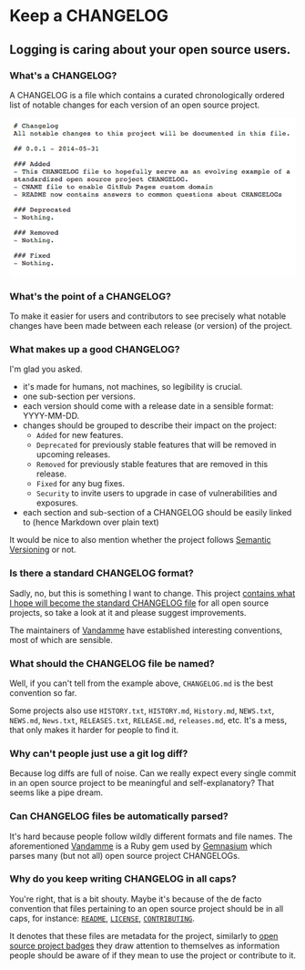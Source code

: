 # Keep a CHANGELOG

## Logging is caring about your open source users.

### What's a CHANGELOG?
A CHANGELOG is a file which contains a curated chronologically ordered 
list of notable changes for each version of an open source project.

![Changelog Example](assets/images/changelog_example.png)

### What's the point of a CHANGELOG?
To make it easier for users and contributors to see precisely what 
notable changes have been made between each release (or version) of the project.

### What makes up a good CHANGELOG?
I'm glad you asked.

- it's made for humans, not machines, so legibility is crucial.
- one sub-section per versions.
- each version should come with a release date in a sensible format: YYYY-MM-DD.
- changes should be grouped to describe their impact on the project:
  - `Added` for new features.
  - `Deprecated` for previously stable features that will be removed in upcoming releases.
  - `Removed` for previously stable features that are removed in this release.
  - `Fixed` for any bug fixes.
  - `Security` to invite users to upgrade in case of vulnerabilities and exposures.
- each section and sub-section of a CHANGELOG should be easily linked to (hence Markdown over plain text)

It would be nice to also mention whether the project 
follows [Semantic Versioning](http://semver.org/) or not.

### Is there a standard CHANGELOG format?
Sadly, no, but this is something I want to change. This project 
[contains what I hope will become the standard CHANGELOG file](CHANGELOG.md) 
for all open source projects, so take a look at it and please suggest improvements.

The maintainers of [Vandamme](http://tech-angels.github.io/vandamme/#changelogs-convention)
have established interesting conventions, most of which are sensible.

### What should the CHANGELOG file be named?
Well, if you can't tell from the example above, `CHANGELOG.md` is the 
best convention so far.

Some projects also use `HISTORY.txt`, `HISTORY.md`, `History.md`, `NEWS.txt`, 
`NEWS.md`, `News.txt`, `RELEASES.txt`, `RELEASE.md`, `releases.md`, etc.
It's a mess, that only makes it harder for people to find it.

### Why can't people just use a git log diff?
Because log diffs are full of noise. Can we really expect every single 
commit in an open source project to be meaningful and self-explanatory? 
That seems like a pipe dream.

### Can CHANGELOG files be automatically parsed?
It's hard because people follow wildly different formats and file names. 
The aforementioned [Vandamme](https://github.com/tech-angels/vandamme/) 
is a Ruby gem used by [Gemnasium](http://gemnasium.com) which parses many 
(but not all) open source project CHANGELOGs.

### Why do you keep writing CHANGELOG in all caps?
You're right, that is a bit shouty. Maybe it's because of the de facto 
convention that files pertaining to an open source project should be in 
all caps, for instance: [`README`](README.md), [`LICENSE`](LICENSE), 
[`CONTRIBUTING`](CONTRIBUTING.md).

It denotes that these files are metadata for the project, similarly to 
[open source project badges](http://shields.io/) they draw attention to 
themselves as information people should be aware of if they mean to use 
the project or contribute to it.


